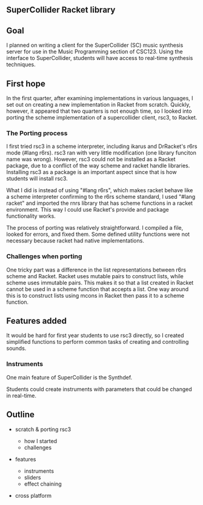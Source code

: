 
## SuperCollider Racket library


## Goal
I planned on writing a client for the SuperCollider (SC) music synthesis server for use in the Music Programming section of CSC123. Using the interface to SuperCollider, students will have access to real-time synthesis techniques.

## First hope
In the first quarter, after examining implementations in various languages, I set out on creating a new implementation in Racket from scratch. Quickly, however, it appeared that two quarters is not enough time, so I looked into porting the scheme implementation of a supercollider client, rsc3, to Racket.

### The Porting process

I first tried rsc3 in a scheme interpreter, including ikarus and DrRacket's r6rs mode (#lang r6rs). rsc3 ran with very little modification (one library funciton name was wrong). However, rsc3 could not be installed as a Racket package, due to a conflict of the way scheme and racket handle libraries. 
Installing rsc3 as a package is an important aspect since that is how students will install rsc3.

What I did is instead of using "#lang r6rs", which makes racket behave like a scheme interpreter confirming to the r6rs scheme standard, I used "#lang racket" and imported the rnrs library that has scheme functions in a racket environment. This way I could use Racket's provide and package functionality works.

The process of porting was relatively straightforward. I compiled a file, looked for errors, and fixed them. Some defined utility functions were not necessary because racket had native implementations.

### Challenges when porting
One tricky part was a difference in the list representations between r6rs scheme and Racket. Racket uses mutable pairs to construct lists, while scheme uses immutable pairs. This makes it so that a list created in Racket cannot be used in a scheme function that accepts a list. One way around this is to construct lists using mcons in Racket then pass it to a scheme function.



## Features added

It would be hard for first year students to use rsc3 directly, so I created simplified functions to perform common tasks of creating and controlling sounds.

### Instruments


One main feature of SuperCollider is the Synthdef.

Students could create instruments with parameters that could be changed in real-time.


## Outline

- scratch & porting rsc3
  - how I started
  - challenges

- features
  - instruments
  - sliders
  - effect chaining

- cross platform


